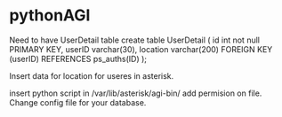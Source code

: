 # pythonAGI
Need to have UserDetail table 
create table UserDetail (
id int not null PRIMARY KEY,
userID varchar(30),
location varchar(200)
FOREIGN KEY (userID) REFERENCES ps_auths(ID)
);

Insert data for location for useres in asterisk.

insert python script in /var/lib/asterisk/agi-bin/ 
add permision on file.
Change config file for your database. 

